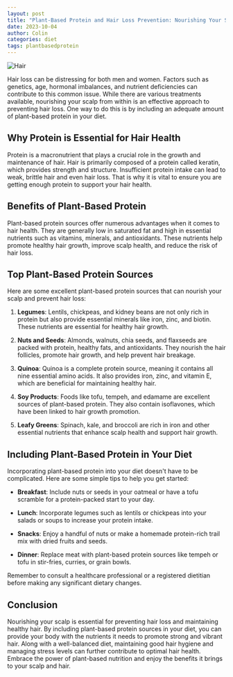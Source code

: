 ```yaml
---
layout: post
title: "Plant-Based Protein and Hair Loss Prevention: Nourishing Your Scalp"
date: 2023-10-04
author: Colin
categories: diet
tags: plantbasedprotein
---
```


![Hair](https://source.unsplash.com/1600x900/?hair)

Hair loss can be distressing for both men and women. Factors such as genetics, age, hormonal imbalances, and nutrient deficiencies can contribute to this common issue. While there are various treatments available, nourishing your scalp from within is an effective approach to preventing hair loss. One way to do this is by including an adequate amount of plant-based protein in your diet.

## Why Protein is Essential for Hair Health

Protein is a macronutrient that plays a crucial role in the growth and maintenance of hair. Hair is primarily composed of a protein called keratin, which provides strength and structure. Insufficient protein intake can lead to weak, brittle hair and even hair loss. That is why it is vital to ensure you are getting enough protein to support your hair health.

## Benefits of Plant-Based Protein

Plant-based protein sources offer numerous advantages when it comes to hair health. They are generally low in saturated fat and high in essential nutrients such as vitamins, minerals, and antioxidants. These nutrients help promote healthy hair growth, improve scalp health, and reduce the risk of hair loss.

## Top Plant-Based Protein Sources

Here are some excellent plant-based protein sources that can nourish your scalp and prevent hair loss:

1. **Legumes**: Lentils, chickpeas, and kidney beans are not only rich in protein but also provide essential minerals like iron, zinc, and biotin. These nutrients are essential for healthy hair growth.

2. **Nuts and Seeds**: Almonds, walnuts, chia seeds, and flaxseeds are packed with protein, healthy fats, and antioxidants. They nourish the hair follicles, promote hair growth, and help prevent hair breakage.

3. **Quinoa**: Quinoa is a complete protein source, meaning it contains all nine essential amino acids. It also provides iron, zinc, and vitamin E, which are beneficial for maintaining healthy hair.

4. **Soy Products**: Foods like tofu, tempeh, and edamame are excellent sources of plant-based protein. They also contain isoflavones, which have been linked to hair growth promotion.

5. **Leafy Greens**: Spinach, kale, and broccoli are rich in iron and other essential nutrients that enhance scalp health and support hair growth.

## Including Plant-Based Protein in Your Diet

Incorporating plant-based protein into your diet doesn't have to be complicated. Here are some simple tips to help you get started:

- **Breakfast**: Include nuts or seeds in your oatmeal or have a tofu scramble for a protein-packed start to your day.

- **Lunch**: Incorporate legumes such as lentils or chickpeas into your salads or soups to increase your protein intake.

- **Snacks**: Enjoy a handful of nuts or make a homemade protein-rich trail mix with dried fruits and seeds.

- **Dinner**: Replace meat with plant-based protein sources like tempeh or tofu in stir-fries, curries, or grain bowls.

Remember to consult a healthcare professional or a registered dietitian before making any significant dietary changes.

## Conclusion

Nourishing your scalp is essential for preventing hair loss and maintaining healthy hair. By including plant-based protein sources in your diet, you can provide your body with the nutrients it needs to promote strong and vibrant hair. Along with a well-balanced diet, maintaining good hair hygiene and managing stress levels can further contribute to optimal hair health. Embrace the power of plant-based nutrition and enjoy the benefits it brings to your scalp and hair.